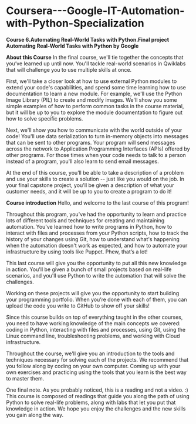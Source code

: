 # Coursera---Google-IT-Automation-with-Python-Specialization
**Course 6.Automating Real-World Tasks with Python.Final project**
**Automating Real-World Tasks with Python
by Google**

**About this Course**
In the final course, we'll tie together the concepts that you’ve learned up until now. You'll tackle real-world scenarios in Qwiklabs that will challenge you to use multiple skills at once.

First, we'll take a closer look at how to use external Python modules to extend your code's capabilities, and spend some time learning how to use documentation to learn a new module. For example, we'll use the Python Image Library (PIL) to create and modify images. We'll show you some simple examples of how to perform common tasks in the course material, but it will be up to you to explore the module documentation to figure out how to solve specific problems. 

Next, we'll show you how to communicate with the world outside of your code! You'll use data serialization to turn in-memory objects into messages that can be sent to other programs. Your program will send messages across the network to Application Programming Interfaces (APIs) offered by other programs. For those times when your code needs to talk to a person instead of a program, you'll also learn to send email messages. 

At the end of this course, you’ll be able to take a description of a problem and use your skills to create a solution -- just like you would on the job. In your final capstone project, you'll be given a description of what your customer needs, and it will be up to you to create a program to do it!

**Course introduction**
Hello, and welcome to the last course of this program!

Throughout this program, you've had the opportunity to learn and practice lots of different tools and techniques for creating and maintaining automation. You've learned how to write programs in Python, how to interact with files and processes from your Python scripts, how to track the history of your changes using Git, how to understand what's happening when the automation doesn't work as expected, and how to automate your infrastructure by using tools like Puppet. Phew, that’s a lot!

This last course will give you the opportunity to put all this new knowledge in action. You'll be given a bunch of small projects based on real-life scenarios, and you'll use Python to write the automation that will solve the challenges.

Working on these projects will give you the opportunity to start building your programming portfolio. When you’re done with each of them, you can upload the code you write to GitHub to show off your skills!

Since this course builds on top of everything taught in the other courses, you need to have working knowledge of the main concepts we covered: coding in Python, interacting with files and processes, using Git, using the Linux command line, troubleshooting problems, and working with Cloud infrastructure.

Throughout the course, we'll give you an introduction to the tools and techniques necessary for solving each of the projects. We recommend that you follow along by coding on your own computer. Coming up with your own exercises and practicing using the tools that you learn is the best way to master them.

One final note. As you probably noticed, this is a reading and not a video. :) This course is composed of readings that guide you along the path of using Python to solve real-life problems, along with labs that let you put that knowledge in action. We hope you enjoy the challenges and the new skills you gain along the way.
